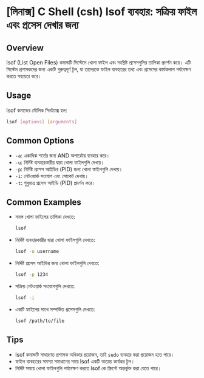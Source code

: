 # [লিনাক্স] C Shell (csh) lsof ব্যবহার: সক্রিয় ফাইল এবং প্রসেস দেখার জন্য

## Overview
lsof (List Open Files) কমান্ডটি সিস্টেমে খোলা ফাইল এবং সংশ্লিষ্ট প্রসেসগুলির তালিকা প্রদর্শন করে। এটি সিস্টেম প্রশাসকদের জন্য একটি গুরুত্বপূর্ণ টুল, যা তাদেরকে ফাইল ব্যবহারের তথ্য এবং প্রসেসের কার্যকলাপ পর্যবেক্ষণ করতে সহায়তা করে।

## Usage
lsof কমান্ডের মৌলিক সিনট্যাক্স হল:

```bash
lsof [options] [arguments]
```

## Common Options
- `-a`: একাধিক শর্তের জন্য AND অপারেটর ব্যবহার করে।
- `-u`: নির্দিষ্ট ব্যবহারকারীর দ্বারা খোলা ফাইলগুলি দেখায়।
- `-p`: নির্দিষ্ট প্রসেস আইডির (PID) জন্য খোলা ফাইলগুলি দেখায়।
- `-i`: নেটওয়ার্ক সংযোগ এবং সোকেট দেখায়।
- `-t`: শুধুমাত্র প্রসেস আইডি (PID) প্রদর্শন করে।

## Common Examples
- সমস্ত খোলা ফাইলের তালিকা দেখতে:
  ```bash
  lsof
  ```

- নির্দিষ্ট ব্যবহারকারীর দ্বারা খোলা ফাইলগুলি দেখতে:
  ```bash
  lsof -u username
  ```

- নির্দিষ্ট প্রসেস আইডির জন্য খোলা ফাইলগুলি দেখতে:
  ```bash
  lsof -p 1234
  ```

- সক্রিয় নেটওয়ার্ক সংযোগগুলি দেখতে:
  ```bash
  lsof -i
  ```

- একটি ফাইলের সাথে সম্পর্কিত প্রসেসগুলি দেখতে:
  ```bash
  lsof /path/to/file
  ```

## Tips
- lsof কমান্ডটি সাধারণত প্রশাসক অধিকার প্রয়োজন, তাই `sudo` ব্যবহার করা প্রয়োজন হতে পারে।
- ফাইল ব্যবহারের সমস্যা সমাধানের সময় lsof একটি অত্যন্ত কার্যকর টুল।
- নির্দিষ্ট সময়ে খোলা ফাইলগুলি পর্যবেক্ষণ করতে lsof কে স্ক্রিপ্টে অন্তর্ভুক্ত করা যেতে পারে।